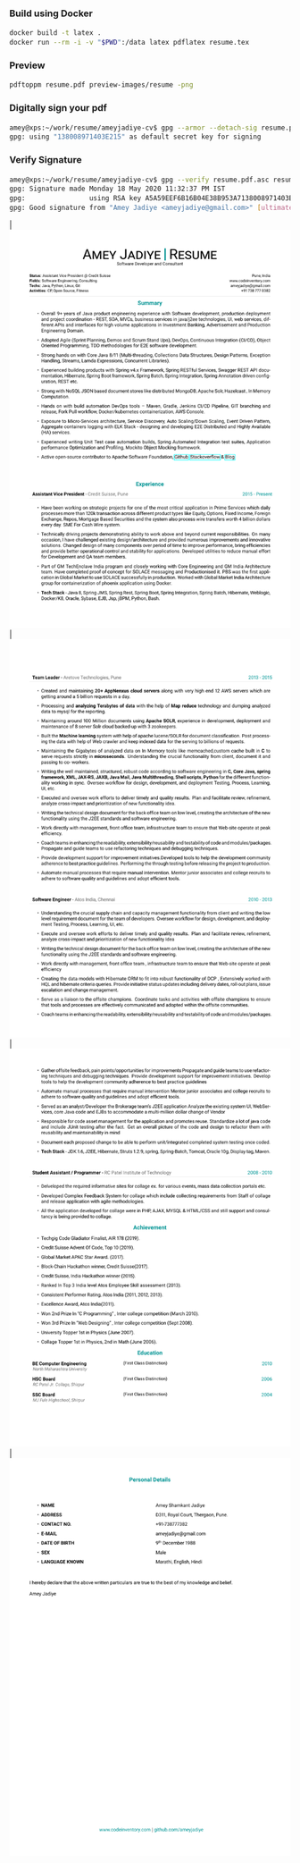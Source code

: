 

### Build using Docker

```sh
docker build -t latex .
docker run --rm -i -v "$PWD":/data latex pdflatex resume.tex
```

### Preview

```sh
pdftoppm resume.pdf preview-images/resume -png
```

### Digitally sign your pdf

```sh
amey@xps:~/work/resume/ameyjadiye-cv$ gpg --armor --detach-sig resume.pdf 
gpg: using "138008971403E215" as default secret key for signing
```

### Verify Signature

```sh
amey@xps:~/work/resume/ameyjadiye-cv$ gpg --verify resume.pdf.asc resume.pdf
gpg: Signature made Monday 18 May 2020 11:32:37 PM IST
gpg:                using RSA key A5A59EEF6B16B04E38B953A7138008971403E215
gpg: Good signature from "Amey Jadiye <ameyjadiye@gmail.com>" [ultimate]
```

|![Resume Screenshot](preview-images/resume-1.png)|![Resume Screenshot](preview-images/resume-2.png)
|![Resume Screenshot](preview-images/resume-3.png)|![Resume Screenshot](preview-images/resume-4.png)
